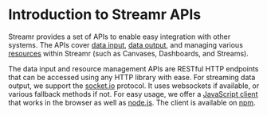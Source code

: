 # Introduction to Streamr APIs

Streamr provides a set of APIs to enable easy integration with other systems. The APIs cover [data input](#data-input), [data output](#data-output), and managing various [resources](#resources) within Streamr (such as Canvases, Dashboards, and Streams).

The data input and resource management APIs are RESTful HTTP endpoints that can be accessed using any HTTP library with ease. For streaming data output, we support the [socket.io](http://socket.io/) protocol. It uses websockets if available, or various fallback methods if not. For easy usage, we offer a [JavaScript client](#js-client) that works in the browser as well as [node.js](https://nodejs.org). The client is available on [npm](https://www.npmjs.com/package/streamr-client).